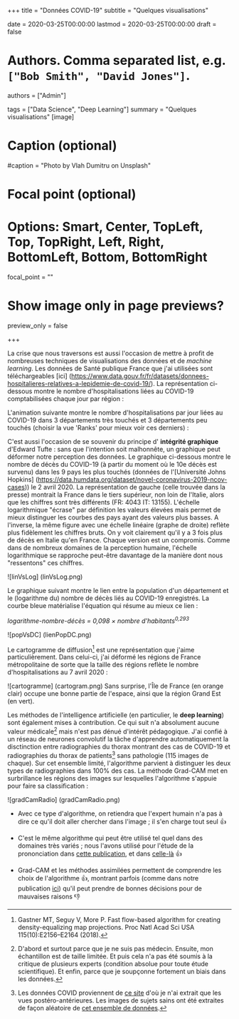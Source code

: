 +++
title = "Données COVID-19"
subtitle = "Quelques visualisations"

date = 2020-03-25T00:00:00
lastmod = 2020-03-25T00:00:00
draft = false

# Authors. Comma separated list, e.g. `["Bob Smith", "David Jones"]`.
authors = ["Admin"]

tags = ["Data Science", "Deep Learning"]
summary = "Quelques visualisations"
[image]
  # Caption (optional)
  #caption = "Photo by Vlah Dumitru on Unsplash"

  # Focal point (optional)
  # Options: Smart, Center, TopLeft, Top, TopRight, Left, Right, BottomLeft, Bottom, BottomRight
  focal_point = ""

  # Show image only in page previews?
  preview_only = false

+++


La crise que nous traversons est aussi l'occasion de mettre à profit de nombreuses techniques de visualisations des données et de *machine learning*.  Les données de Santé publique France que j'ai utilisées sont téléchargeables [ici] (https://www.data.gouv.fr/fr/datasets/donnees-hospitalieres-relatives-a-lepidemie-de-covid-19/). La représentation ci-dessous montre le nombre d'hospitalisations liées au COVID-19 comptabilisées chaque jour par région :

<div class="flourish-embed flourish-bar-chart-race" data-src="visualisation/1757900" data-url="https://flo.uri.sh/visualisation/1757900/embed"><script src="https://public.flourish.studio/resources/embed.js"></script></div>

L'animation suivante montre le nombre d'hospitalisations par jour liées au COVID-19 dans 3 départements très touchés et 3 départements peu touchés (choisir la vue 'Ranks' pour mieux voir ces derniers) :

<div class="flourish-embed flourish-chart" data-src="visualisation/1764467" data-url="https://flo.uri.sh/visualisation/1764467/embed"><script src="https://public.flourish.studio/resources/embed.js"></script></div>

C'est aussi l'occasion de se souvenir du principe d' **intégrité graphique** d'Edward Tufte : sans que l'intention soit malhonnête, un graphique peut déformer notre perception des données. Le graphique ci-dessous montre le nombre de décès du COVID-19 (à partir du moment où le 10e décès est survenu) dans les 9 pays les plus touchés (données de l'[Université Johns Hopkins] (https://data.humdata.org/dataset/novel-coronavirus-2019-ncov-cases)) le 2 avril 2020. La représentation de gauche (celle trouvée dans la presse) montrait la France dans le tiers supérieur, non loin de l'Italie, alors que les chiffres sont très différents (FR: 4043 IT: 13155). L'échelle logarithmique "écrase" par définition les valeurs élevées mais permet de mieux distinguer les courbes des pays ayant des valeurs plus basses. A l'inverse, la même figure avec une échelle linéaire (graphe de droite) reflète plus fidèlement les chiffres bruts. On y voit clairement qu'il y a 3 fois plus de décès en Italie qu'en France. Chaque version est un compromis. Comme dans de nombreux domaines de la perception humaine, l'échelle logarithmique se rapproche peut-être davantage de la manière dont nous "ressentons" ces chiffres.

![linVsLog] (linVsLog.png)

Le graphique suivant montre le lien entre la population d'un département et le (logarithme du) nombre de décès liés au COVID-19 enregistrés. La courbe bleue matérialise l'équation qui résume au mieux ce lien :

*logarithme-nombre-décès = 0,098 × nombre d'habitants<sup>0,293</sup>*

![popVsDC] (lienPopDC.png)

Le cartogramme de diffusion[^1] est une représentation que j'aime particulièrement. Dans celui-ci, j'ai déformé les régions de France métropolitaine de sorte que la taille des régions reflète le nombre d'hospitalisations au 7 avril 2020 :

![cartogramme] (cartogram.png)
Sans surprise, l'Île de France (en orange clair) occupe une bonne partie de l'espace, ainsi que la région Grand Est (en vert). 

Les méthodes de l'intelligence artificielle (en particulier, le **deep learning**) sont également mises à contribution. Ce qui suit n'a absolument aucune valeur médicale[^2] mais n'est pas dénué d'intérêt pédagogique. J'ai confié à un réseau de neurones convolutif la tâche d'apprendre automatiquement la disctinction entre radiographies du thorax montrant des cas de COVID-19 et radiographies du thorax de patients[^3] sans pathologie (115 images de chaque). Sur cet ensemble limité, l'algorithme parvient à distinguer les deux types de radiographies dans 100% des cas. La méthode Grad-CAM met en surbrillance les régions des images sur lesquelles l'algorithme s'appuie pour faire sa classification :

![gradCamRadio] (gradCamRadio.png)

- Avec ce type d'algorithme, on retiendra que l'expert humain n'a pas à dire ce qu'il doit aller chercher dans l'image ; il s'en charge tout seul :thumbsup:

- C'est le même algorithme qui peut être utilisé tel quel dans des domaines très variés ; nous l'avons utilisé pour l'étude de la prononciation dans [cette publication](https://www.isca-speech.org/archive/Interspeech_2019/abstracts/2851.html), et dans [celle-là](https://icphs2019.org/icphs2019-fullpapers/pdf/full-paper_792.pdf) :thumbsup:

- Grad-CAM et les méthodes assimilées permettent de comprendre les choix de l'algorithme :thumbsup:, montrant parfois (comme dans notre publication [ici](https://www.isca-speech.org/archive/Interspeech_2019/abstracts/2851.html)) qu'il peut prendre de bonnes décisions pour de mauvaises raisons  :thumbsdown:

[^1]: Gastner MT, Seguy V, More P. Fast flow-based algorithm for creating density-equalizing map projections. Proc Natl Acad Sci USA 115(10):E2156–E2164 (2018).
[^2]: D'abord et surtout parce que je ne suis pas médecin. Ensuite, mon échantillon est de taille limitée. Et puis cela n'a pas été soumis à la critique de plusieurs experts (condition absolue pour toute étude scientifique). Et enfin, parce que je soupçonne fortement un biais dans les données.
[^3]: Les données COVID proviennent de [ce site](https://github.com/ieee8023/covid-chestxray-dataset) d'où je n'ai extrait que les vues postéro-antérieures. Les images de sujets sains ont été extraites de façon aléatoire de [cet ensemble de données](https://www.kaggle.com/paultimothymooney/chest-xray-pneumonia).


